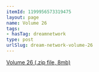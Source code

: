 ```yaml
---
itemId: 1199956573319475
layout: page
name: Volume 26
tags:
- hasTag: dreamnetwork
type: post
urlSlug: dream-network-volume-26
---
```

<a href="files/Volume_26.zip" download>Volume 26 (.zip file, 8mb)</a>